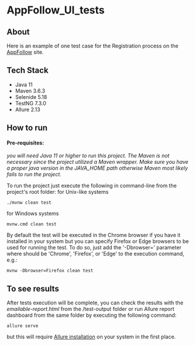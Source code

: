 # AppFollow_UI_tests

## About
Here is an example of one test case for the Registration process on the [AppFollow](https://appfollow.io/) site.


## Tech Stack
* Java 11
* Maven 3.6.3
* Selenide 5.18
* TestNG 7.3.0
* Allure 2.13

## How to run
#### Pre-requisites:
*you will need Java 11 or higher to run this project. The Maven is not necessary since the project utilized a Maven wrapper. Make sure you have a proper java version in the JAVA_HOME path otherwise Maven most likely fails to run the project.*

To run the project just execute the following in command-line from the project's root folder:
for Unix-like systems
```
./mvnw clean test
```
for Windows systems
```
mvnw.cmd clean test
``` 

By default the test will be executed in the Chrome browser if you have it installed in your system but you can specify Firefox or Edge browsers to be used for running the test. To do so, just add the '-Dbrowser=<your browser>' parameter where <your browser> should be 'Chrome', 'Firefox', or 'Edge' to the execution command, e.g.:
```
mvnw -Dbrowser=Firefox clean test
```
## To see results
After tests execution will be complete, you can check the results with the *emailable-report.html* from the /test-output folder or run Allure report dashboard from the same folder by executing the following command:
```
allure serve
```
but this will require [Allure installation](https://docs.qameta.io/allure/#_installing_a_commandline) on your system in the first place.
